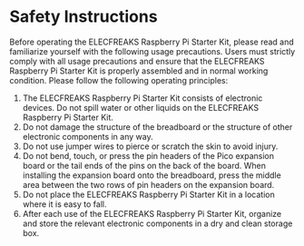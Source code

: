 ﻿---
sidebar_position: 2
sidebar_label: Safety Instructions
---

# Safety Instructions

Before operating the ELECFREAKS Raspberry Pi Starter Kit, please read and familiarize yourself with the following usage precautions. Users must strictly comply with all usage precautions and ensure that the ELECFREAKS Raspberry Pi Starter Kit is properly assembled and in normal working condition.
Please follow the following operating principles:

1. The ELECFREAKS Raspberry Pi Starter Kit consists of electronic devices. Do not spill water or other liquids on the ELECFREAKS Raspberry Pi Starter Kit.
2. Do not damage the structure of the breadboard or the structure of other electronic components in any way.
3. Do not use jumper wires to pierce or scratch the skin to avoid injury.
4. Do not bend, touch, or press the pin headers of the Pico expansion board or the tail ends of the pins on the back of the board. When installing the expansion board onto the breadboard, press the middle area between the two rows of pin headers on the expansion board.
5. Do not place the ELECFREAKS Raspberry Pi Starter Kit in a location where it is easy to fall.
6. After each use of the ELECFREAKS Raspberry Pi Starter Kit, organize and store the relevant electronic components in a dry and clean storage box.
